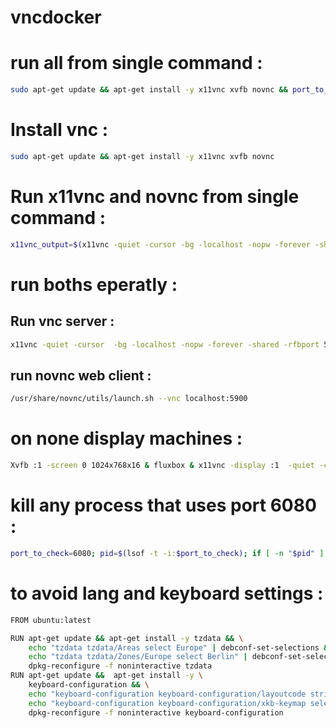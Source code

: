 # vncdocker
# run all from single command  : 
```bash
sudo apt-get update && apt-get install -y x11vnc xvfb novnc && port_to_check=6080; pid=$(lsof -t -i:$port_to_check); if [ -n "$pid" ]; then echo "Process using port $port_to_check found with PID: $pid"; kill $pid; echo "Process with PID $pid terminated."; else echo "No process found using port $port_to_check."; fi && x11vnc_output=$(x11vnc -quiet -cursor -bg -localhost -nopw -forever -shared --multiptr) && port=$(echo "$x11vnc_output" | grep -oP 'PORT=\K\d+') && echo "PORT value: $port" && /usr/share/novnc/utils/launch.sh --vnc localhost:$port

```

# Install vnc  : 
```bash
sudo apt-get update && apt-get install -y x11vnc xvfb novnc
```
# Run x11vnc and novnc from single command  : 
```bash
x11vnc_output=$(x11vnc -quiet -cursor -bg -localhost -nopw -forever -shared --multiptr) && port=$(echo "$x11vnc_output" | grep -oP 'PORT=\K\d+') && echo "PORT value: $port" && /usr/share/novnc/utils/launch.sh --vnc localhost:$port
```


# run boths eperatly : 

## Run vnc server : 
```bash
x11vnc -quiet -cursor  -bg -localhost -nopw -forever -shared -rfbport 5900 --multiptr 
```
## run novnc web client  : 
```bash
/usr/share/novnc/utils/launch.sh --vnc localhost:5900
```
# on none display machines  : 
```bash
Xvfb :1 -screen 0 1024x768x16 & fluxbox & x11vnc -display :1  -quiet -cursor  -bg -localhost -nopw -forever -shared --multiptr -create
```
# kill any process that uses port 6080 : 
```bash
port_to_check=6080; pid=$(lsof -t -i:$port_to_check); if [ -n "$pid" ]; then echo "Process using port $port_to_check found with PID: $pid"; kill $pid; echo "Process with PID $pid terminated."; else echo "No process found using port $port_to_check."; fi
```

# to avoid lang and keyboard settings  : 
```bash
FROM ubuntu:latest

RUN apt-get update && apt-get install -y tzdata && \
    echo "tzdata tzdata/Areas select Europe" | debconf-set-selections && \
    echo "tzdata tzdata/Zones/Europe select Berlin" | debconf-set-selections && \
    dpkg-reconfigure -f noninteractive tzdata
RUN apt-get update &&  apt-get install -y \
    keyboard-configuration && \
    echo "keyboard-configuration keyboard-configuration/layoutcode string us" | debconf-set-selections && \
    echo "keyboard-configuration keyboard-configuration/xkb-keymap select us" | debconf-set-selections && \
    dpkg-reconfigure -f noninteractive keyboard-configuration

```
